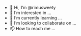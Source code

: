 - 👋 Hi, I’m @rimusweety
- 👀 I’m interested in ...
- 🌱 I’m currently learning ...
- 💞️ I’m looking to collaborate on ...
- 📫 How to reach me ...

<!---
rimusweety/rimusweety is a ✨ special ✨ repository because its `README.md` (this file) appears on your GitHub profile.
You can click the Preview link to take a look at your changes.
--->
